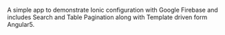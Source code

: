 A simple app to demonstrate Ionic configuration with Google Firebase and includes Search and Table Pagination along with Template driven form Angular5.